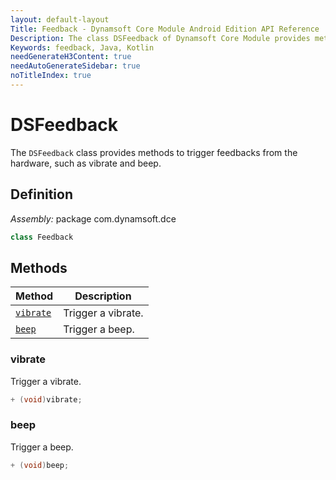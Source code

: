 ```yaml
---
layout: default-layout
Title: Feedback - Dynamsoft Core Module Android Edition API Reference
Description: The class DSFeedback of Dynamsoft Core Module provides methods to trigger feedbacks from the hardware, such as vibrate and beep.
Keywords: feedback, Java, Kotlin
needGenerateH3Content: true
needAutoGenerateSidebar: true
noTitleIndex: true
---
```


# DSFeedback

The `DSFeedback` class provides methods to trigger feedbacks from the hardware, such as vibrate and beep.

## Definition

*Assembly:* package com.dynamsoft.dce

```java
class Feedback
```

## Methods

| Method | Description |
|------- |-------------|
| [`vibrate`](#vibrate) | Trigger a vibrate. |
| [`beep`](#beep) | Trigger a beep. |

### vibrate

Trigger a vibrate.

```java
+ (void)vibrate;
```

### beep

Trigger a beep.

```java
+ (void)beep;
```
